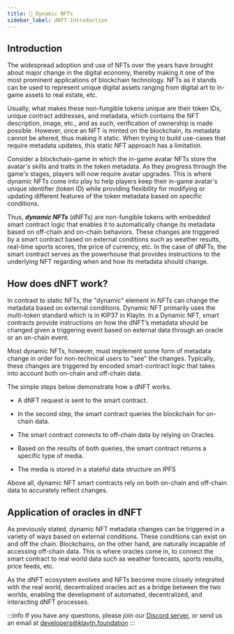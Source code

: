 ```yaml
---
title: 🎨 Dynamic NFTs
sidebar_label: dNFT Introduction
---
```


## Introduction <a id="Dynmaic NFTs Introduction"></a>

The widespread adoption and use of NFTs over the years have brought about major change in the digital economy, thereby making it one of the most prominent applications of blockchain technology. NFTs as it stands can be used to represent unique digital assets ranging from digital art to in-game assets to real estate, etc.

Usually, what makes these non-fungible tokens unique are their token IDs, unique contract addresses, and metadata, which contains the NFT description, image, etc., and as such, verification of ownership is made possible. However, once an NFT is minted on the blockchain, its metadata cannot be altered, thus making it static. When trying to build use-cases that require metadata updates, this static NFT approach has a limitation. 

Consider a blockchain-game in which the in-game avatar NFTs store the avatar's skills and traits in the token metadata. As they progress through the game's stages, players will now require avatar upgrades. This is where dynamic NFTs come into play to help players keep their in-game avatar's unique identifier (token ID) while providing flexibility for modifying or updating different features of the token metadata based on specific conditions.

Thus, ***dynamic NFTs*** (dNFTs) are non-fungible tokens with embedded smart contract logic that enables it to automatically change its metadata based on off-chain and on-chain behaviors. These changes are triggered by a smart contract based on external conditions such as weather results, real-time sports scores, the price of currency, etc. In the case of dNFTs, the smart contract serves as the powerhouse that provides instructions to the underlying NFT regarding when and how its metadata should change.

## How does dNFT work? <a id="How does dNFT work"></a>
In contrast to static NFTs, the "dynamic" element in NFTs can change the metadata based on external conditions. Dynamic NFT primarily uses the multi-token standard which is in KIP37 in Klaytn. In a Dynamic NFT, smart contracts provide instructions on how the dNFT’s metadata should be changed given a triggering event based on external data through an oracle or an on-chain event.
 
Most dynamic NFTs, however, must implement some form of metadata change in order for non-technical users to "see" the changes. Typically, these changes are triggered by encoded smart-contract logic that takes into account both on-chain and off-chain data. 

The simple steps below demonstrate how a dNFT works.

* A dNFT request is sent to the smart contract.
  
* In the second step, the smart contract queries the blockchain for on-chain data.
  
* The smart contract connects to off-chain data by relying on Oracles.
  
* Based on the results of both queries, the smart contract returns a specific type of media.
  
* The media is stored in a stateful data structure on IPFS

Above all, dynamic NFT smart contracts rely on both on-chain and off-chain data to accurately reflect changes.

## Application of oracles in dNFT <a id ="Application of oracles in dNFT"></a>

As previously stated, dynamic NFT metadata changes can be triggered in a variety of ways based on external conditions. These conditions can exist on and off the chain. Blockchains, on the other hand, are naturally incapable of accessing off-chain data. This is where oracles come in, to connect the smart contract to real world data such as weather forecasts, sports results, price feeds, etc.

As the dNFT ecosystem evolves and NFTs become more closely integrated with the real world, decentralized oracles act as a bridge between the two worlds, enabling the development of automated, decentralized, and interacting dNFT processes.


:::info
If you have any questions, please join our [Discord server](https://discord.io/KlaytnOfficial), or send us an email at developers@klaytn.foundation
:::
